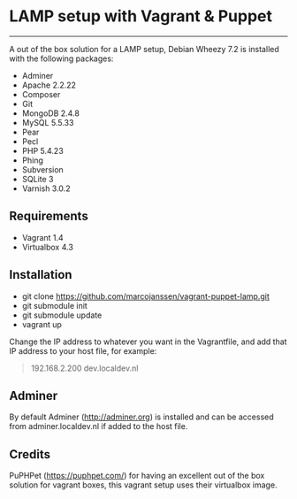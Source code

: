 # LAMP setup with Vagrant & Puppet #

----------

A out of the box solution for a LAMP setup, Debian Wheezy 7.2 is installed with the following packages:

- Adminer
- Apache 2.2.22
- Composer
- Git
- MongoDB 2.4.8
- MySQL 5.5.33
- Pear
- Pecl
- PHP 5.4.23
- Phing
- Subversion
- SQLite 3
- Varnish 3.0.2

## Requirements ##

- Vagrant 1.4
- Virtualbox 4.3

## Installation ##

- git clone https://github.com/marcojanssen/vagrant-puppet-lamp.git
- git submodule init
- git submodule update
- vagrant up

Change the IP address to whatever you want in the Vagrantfile, and add that IP address to your host file, for example:

> 192.168.2.200 dev.localdev.nl

## Adminer ##

By default Adminer (http://adminer.org) is installed and can be accessed from adminer.localdev.nl if added to the host file.

## Credits ##

PuPHPet (https://puphpet.com/) for having an excellent out of the box solution for vagrant boxes, this vagrant setup uses their virtualbox image.